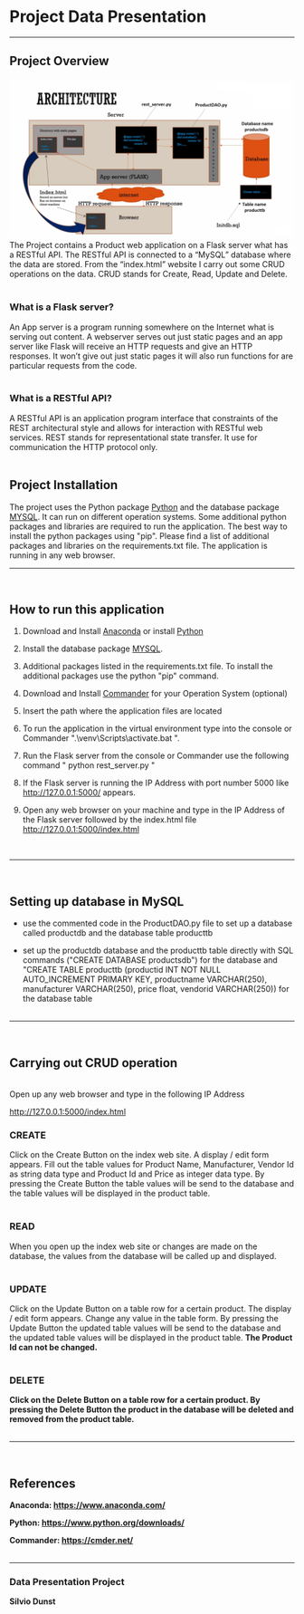 # Project Data Presentation
***
## Project Overview
![Overview](img/overview.png)
<br>
 The Project contains a Product web application on a Flask server what has a RESTful API. The RESTful API is connected to a “MySQL” database where the data are stored. From the “index.html” website I carry out some CRUD operations on the data. CRUD stands for Create, Read, Update and Delete. 
 <br/><br/>

### What is a Flask server?
An App server is a program running somewhere on the Internet what is serving out content. A webserver serves out just static pages and an app server like Flask will receive an HTTP requests and give an HTTP responses. It won’t give out just static pages it will also run functions for are particular requests from the code. 
<br/><br/>

### What is a RESTful API?
A RESTful API is an application program interface that constraints of the REST architectural style and allows for interaction with RESTful web services. REST stands for representational state transfer. It use for communication the HTTP protocol only.
<br/><br/>

## Project Installation
The project uses the Python package [Python](https://www.python.org/downloads/) and the database package [MYSQL](https://www.mysql.com/products/workbench/). It can run on different operation systems. Some additional python packages and libraries are required to run the application. The best way to install the python packages using "pip". Please find a list of additional packages and libraries on the requirements.txt file. The application is running in any web browser.
***
<br/>

## How to run this application

1. Download and Install [Anaconda](https://www.anaconda.com/) or install [Python](https://www.python.org/downloads/)

2. Install the database package [MYSQL](https://www.mysql.com/products/workbench/). 

3. Additional packages listed in the requirements.txt file. To install the additional packages use the python "pip" command.

4. Download and Install [Commander](https://cmder.net/) for your Operation System (optional)

5. Insert the path where the application files are located

6. To run the application in the virtual environment type into the console or Commander ".\venv\Scripts\activate.bat ".

7. Run the Flask server from the console or Commander use the following command " python rest_server.py "

8. If the Flask server is running the IP Address with port number 5000 like http://127.0.0.1:5000/  appears.

9. Open any web browser on your machine and type in the IP Address of the Flask server followed by the index.html file http://127.0.0.1:5000/index.html      
 <br/>   

***
<br/>

## Setting up database in MySQL
* use the commented code in the ProductDAO.py file to set up a database called productdb and the database table producttb

* set up the productdb database and the producttb table directly with SQL commands ("CREATE DATABASE productsdb") for the database and "CREATE TABLE producttb (productid INT NOT NULL AUTO_INCREMENT PRIMARY KEY, productname VARCHAR(250), manufacturer VARCHAR(250), price float, vendorid VARCHAR(250)) for the database table
<br/><br/> 


***
<br/>

## Carrying out CRUD operation
<br/>
 Open up any web browser and type in the following IP Address   

http://127.0.0.1:5000/index.html

### CREATE
<p>Click on the Create Button on the index web site. A display / edit form appears. Fill out the table values for Product Name, Manufacturer, Vendor Id as string data type and Product Id and Price as integer data type. By pressing the Create Button the table values will be send to the database and the table values will be displayed in the product table.
<br/><br/>

### READ
<p>When you open up the index web site or changes are made on the database, the values from the database will be called up and displayed.
<br/><br/>

### UPDATE
<p>Click on the Update Button on a table row for a certain product. The display / edit form appears. Change any value in the table form. By pressing the Update Button the updated table values will be send to the database and the updated table values will be displayed in the product table. <b>The Product Id can not be changed.
<br/><br/>

### DELETE
<p>Click on the Delete Button on a table row for a certain product. By pressing the Delete Button the product in the database will be deleted and removed from the product table.
<br><br>

***
<br/>

## References

Anaconda: https://www.anaconda.com/ 

Python: https://www.python.org/downloads/

Commander: https://cmder.net/
<br><br>

***
### Data Presentation Project 
Silvio Dunst 




